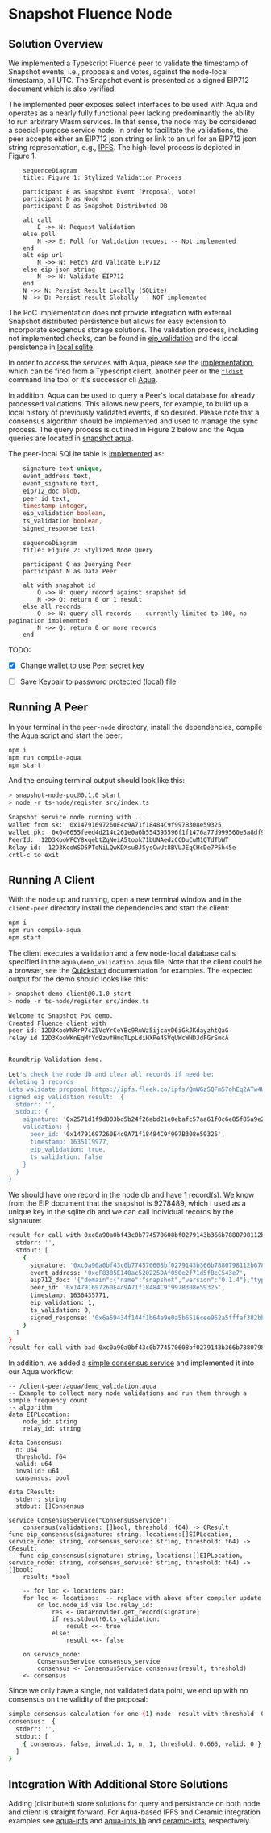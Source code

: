 # Snapshot Fluence Node

## Solution Overview

We implemented a Typescript Fluence peer to validate the timestamp of Snapshot events, i.e., proposals and votes, against the node-local timestamp, all UTC. The Snapshot event is presented as a signed EIP712 document which is also verified. 

The implemented peer exposes select interfaces to be used with Aqua and operates as a nearly fully functional peer lacking predominantly the ability to run arbitrary Wasm services. In that sense, the node may be considered a special-purpose service node. In order to facilitate the validations, the peer accepts either an EIP712 json string or link to an url for an EIP712 json string representation, e.g., [IPFS](https://ipfs.fleek.co/ipfs/QmWGzSQFm57ohEq2ATw4UNHWmYU2HkMjtedcNLodYywpmS). The high-level process is depicted in Figure 1.

```mermaid
    sequenceDiagram
    title: Figure 1: Stylized Validation Process

    participant E as Snapshot Event [Proposal, Vote]    
    participant N as Node
    participant D as Snapshot Distributed DB

    alt call
        E ->> N: Request Validation
    else poll
        N ->> E: Poll for Validation request -- Not implemented
    end
    alt eip url
        N ->> N: Fetch And Validate EIP712
    else eip json string
        N ->> N: Validate EIP712
    end
    N ->> N: Persist Result Locally (SQLite)
    N ->> D: Persist result Globally -- NOT implemented
```

The PoC implementation does not provide integration with external Snapshot distributed persistence but allows for easy extension to incorporate exogenous storage solutions. The validation process, including not implemented checks, can be found in [eip_validation](./src/eip_processor.ts) and the local persistence in [local sqlite](./src/local_db.ts).

In order to access the services with Aqua, please see the [implementation](./aqua/snapshot.aqua), which can be fired from a Typescript client, another peer or the [`fldist`](https://github.com/fluencelabs/fldist) command line tool or it's successor cli [Aqua](https://github.com/fluencelabs/aqua).

In addition, Aqua can be used to query a Peer's local database for already processed validations. This allows new peers, for example, to build up a local history of previously validated events, if so desired. Please note that a consensus algorithm should be implemented and used to manage the sync process. The query process is outlined in Figure 2 below and the Aqua queries are located in [snapshot aqua](./aqua/snapshot.aqua).

The peer-local SQLite table is [implemented](./src/local_db.ts) as:

```sql
    signature text unique,
    event_address text,
    event_signature text,
    eip712_doc blob,
    peer_id text,
    timestamp integer,
    eip_validation boolean,
    ts_validation boolean,
    signed_response text
```


```mermaid
    sequenceDiagram
    title: Figure 2: Stylized Node Query

    participant Q as Querying Peer
    participant N as Data Peer

    alt with snapshot id
        Q ->> N: query record against snapshot id
        N ->> Q: return 0 or 1 result
    else all records
        Q ->> N: query all records -- currently limited to 100, no pagination implemented
        N ->> Q: return 0 or more records
    end
```

TODO:

- [x] Change wallet to use Peer secret key
- [ ] Save Keypair to password protected (local) file


## Running A Peer

In your terminal in the `peer-node` directory, install the dependencies, compile the Aqua script and start the peer:

```bash
npm i
npm run compile-aqua
npm start
```

And the ensuing terminal output should look like this:

```bash
> snapshot-node-poc@0.1.0 start
> node -r ts-node/register src/index.ts

Snapshot service node running with ...
wallet from sk:  0x14791697260E4c9A71f18484C9f997B308e59325
wallet pk:  0x046655feed4d214c261e0a6b554395596f1f1476a77d999560e5a8df9b8a1a3515217e88dd05e938efdd71b2cce322bf01da96cd42087b236e8f5043157a9c068e
PeerId:  12D3KooWFCY8xqebtZqNeiA5took71bUNAedzCCDuCuM1QTdTbWT
Relay id:  12D3KooWSD5PToNiLQwKDXsu8JSysCwUt8BVUJEqCHcDe7P5h45e
crtl-c to exit
```

## Running A Client

With the node up and running, open a new terminal window and in the `client-peer` directory install the dependencies and start the client:

```bash
npm i
npm run compile-aqua
npm start
```

The client executes a validation and a few node-local database calls specified in the `aqua\demo_validation.aqua` file. Note that the client could be a browser, see the [Quickstart](https://doc.fluence.dev/docs/quick-start) documentation for examples. The expected output for the demo should looks like this:

```bash
> snapshot-demo-client@0.1.0 start
> node -r ts-node/register src/index.ts

Welcome to Snapshot PoC demo.
Created Fluence client with
peer id: 12D3KooWNRrP7cZ5VcYrCeYBc9RuWz5ijcayD6iGkJKdayzhtQaG
relay id 12D3KooWKnEqMfYo9zvfHmqTLpLdiHXPe4SVqUWcWHDJdFGrSmcA


Roundtrip Validation demo.

Let's check the node db and clear all records if need be:
deleting 1 records
Lets validate proposal https://ipfs.fleek.co/ipfs/QmWGzSQFm57ohEq2ATw4UNHWmYU2HkMjtedcNLodYywpmS, which is old and should fail.
signed eip validation result:  {
  stderr: '',
  stdout: {
    signature: '0x2571d1f9d003bd5b24f26abd21e0ebafc57aa61f0c6e85f85a9e298ff577e03445cbf182991cf263e7a3ef505276eaa9d160b780355379bed55c912dfa23623f1b',
    validation: {
      peer_id: '0x14791697260E4c9A71f18484C9f997B308e59325',
      timestamp: 1635119977,
      eip_validation: true,
      ts_validation: false
    }
  }
}
```

We should have one record in the node db and have 1 record(s).
We know from the EIP document that the snapshot is 9278489, which i used as a unique key in the sqlite db and we can call individual records by the signature:

```bash
result for call with 0xc0a90a0bf43c0b774570608bf0279143b366b7880798112b678b416a7500576b41e19f7b4eb457d58de29be3a201f700fafab1f02179da0faae653b7e8ecf82b1c:  {
  stderr: '',
  stdout: [
    {
      signature: '0xc0a90a0bf43c0b774570608bf0279143b366b7880798112b678b416a7500576b41e19f7b4eb457d58de29be3a201f700fafab1f02179da0faae653b7e8ecf82b1c',
      event_address: '0xeF8305E140ac520225DAf050e2f71d5fBcC543e7',
      eip712_doc: '{"domain":{"name":"snapshot","version":"0.1.4"},"types":{"Proposal":[{"name":"from","type":"address"},{"name":"space","type":"string"},{"name":"timestamp","type":"uint64"},{"name":"type","type":"string"},{"name":"title","type":"string"},{"name":"body","type":"string"},{"name":"choices","type":"string[]"},{"name":"start","type":"uint64"},{"name":"end","type":"uint64"},{"name":"snapshot","type":"uint64"},{"name":"network","type":"string"},{"name":"strategies","type":"string"},{"name":"plugins","type":"string"},{"name":"metadata","type":"string"}]},"message":{"space":"fabien.eth","type":"single-choice","title":"This is a long title this is a long title this is a long title this is a long title this is a long title this is a long","body":"This is a long title this is a long title this is a long title title this is a long title this is a long title title this is a long title this is a long title title this is a long title this is a long title title this is a long title this is a long title title this is a long title this is a long title title this is a long title this is a long title title this is a long title this is a long title title this is a long title this is a long title title this is a long title this is a long title title this is a long title this is a long title title this is a long title this is a long title title this is a long title this is a long title title this is a long title this is a long title title this is a long title this is a long title.","choices":["Approve","Reject"],"start":1630472400,"end":1640926800,"snapshot":9278489,"network":"4","strategies":"[{\\"name\\":\\"ticket\\",\\"params\\":{\\"value\\":100,\\"symbol\\":\\"$\\"}}]","plugins":"{}","metadata":"{}","from":"0xeF8305E140ac520225DAf050e2f71d5fBcC543e7","timestamp":1631432106}}',
      peer_id: '0x14791697260E4c9A71f18484C9f997B308e59325',
      timestamp: 1636435771,
      eip_validation: 1,
      ts_validation: 0,
      signed_response: '0x6a59434f144f1b64e9e0a5b6516cee962a5fffaf382bb27158607a972b3ff7c06ec6620da307e237d9f621c76ec792f70f4a1b1995b10717573db6bca48af2861b'
    }
  ]
}
result for call with bad 0xc0a90a0bf43c0b774570608bf0279143b366b7880798112b678b416a7500576b41e19f7b4eb457d58de29be3a201f700fafab1f02179da0faae653b7e8ecf82b1cX:  { stderr: '', stdout: [ null ] }
```

In addition, we added a [simple consensus service](./services/consensus/README.md) and implemented it into our Aqua workflow:

```aqua
-- /client-peer/aqua/demo_validation.aqua
-- Example to collect many node validations and run them through a simple frequency count
-- algorithm
data EIPLocation:
    node_id: string
    relay_id: string

data Consensus:
  n: u64
  threshold: f64
  valid: u64
  invalid: u64
  consensus: bool

data CResult:
  stderr: string
  stdout: []Consensus

service ConsensusService("ConsensusService"):
    consensus(validations: []bool, threshold: f64) -> CResult
func eip_consensus(signature: string, locations:[]EIPLocation, service_node: string, consensus_service: string, threshold: f64) -> CResult:
-- func eip_consensus(signature: string, locations:[]EIPLocation, service_node: string, consensus_service: string, threshold: f64) -> []bool:
    result: *bool

    -- for loc <- locations par:
    for loc <- locations:  -- replace with above after compiler update
        on loc.node_id via loc.relay_id:
            res <- DataProvider.get_record(signature)
            if res.stdout!0.ts_validation:
                result <<- true
            else:
                result <<- false

    on service_node:
        ConsensusService consensus_service
        consensus <- ConsensusService.consensus(result, threshold)
    <- consensus
```

Since we only have a single, not validated data point, we end up with no consensus on the validity of the proposal:

```bash
simple consensus calculation for one (1) node  result with threshold  0.666
consensus:  {
  stderr: '',
  stdout: [
    { consensus: false, invalid: 1, n: 1, threshold: 0.666, valid: 0 }
  ]
}
```

## Integration With Additional Store Solutions

Adding (distributed) store solutions for query and persistance on both node and client is straight forward. For Aqua-based IPFS and Ceramic integration examples see [aqua-ipfs](https://github.com/fluencelabs/examples/tree/main/aqua-examples/aqua-ipfs-integration) and [aqua-ipfs lib](https://doc.fluence.dev/aqua-book/libraries/aqua-ipfs) and [ceramic-ipfs](https://github.com/fluencelabs/examples/tree/main/aqua-examples/aqua-ceramic-integration), respectively.
